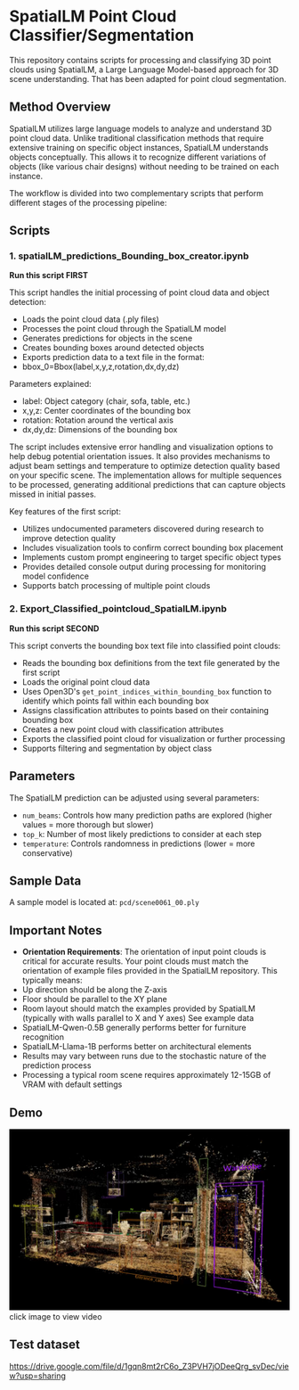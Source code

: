 # SpatialLM Point Cloud Classifier/Segmentation 

This repository contains scripts for processing and classifying 3D point clouds using SpatialLM, a Large Language Model-based approach for 3D scene understanding. That has been adapted for point cloud segmentation. 

## Method Overview

SpatialLM utilizes large language models to analyze and understand 3D point cloud data. Unlike traditional classification methods that require extensive training on specific object instances, SpatialLM understands objects conceptually. This allows it to recognize different variations of objects (like various chair designs) without needing to be trained on each instance.

The workflow is divided into two complementary scripts that perform different stages of the processing pipeline:


## Scripts

### 1. spatialLM_predictions_Bounding_box_creator.ipynb
**Run this script FIRST**

This script handles the initial processing of point cloud data and object detection:
- Loads the point cloud data (.ply files)
- Processes the point cloud through the SpatialLM model
- Generates predictions for objects in the scene
- Creates bounding boxes around detected objects
- Exports prediction data to a text file in the format:
 - bbox_0=Bbox(label,x,y,z,rotation,dx,dy,dz)
 
Parameters explained:
- label: Object category (chair, sofa, table, etc.)
- x,y,z: Center coordinates of the bounding box
- rotation: Rotation around the vertical axis
- dx,dy,dz: Dimensions of the bounding box

The script includes extensive error handling and visualization options to help debug potential orientation issues. It also provides mechanisms to adjust beam settings and temperature to optimize detection quality based on your specific scene. The implementation allows for multiple sequences to be processed, generating additional predictions that can capture objects missed in initial passes.

Key features of the first script:
- Utilizes undocumented parameters discovered during research to improve detection quality
- Includes visualization tools to confirm correct bounding box placement
- Implements custom prompt engineering to target specific object types
- Provides detailed console output during processing for monitoring model confidence
- Supports batch processing of multiple point clouds

### 2. Export_Classified_pointcloud_SpatialLM.ipynb
**Run this script SECOND**

This script converts the bounding box text file into classified point clouds:
- Reads the bounding box definitions from the text file generated by the first script
- Loads the original point cloud data
- Uses Open3D's `get_point_indices_within_bounding_box` function to identify which points fall within each bounding box
- Assigns classification attributes to points based on their containing bounding box
- Creates a new point cloud with classification attributes
- Exports the classified point cloud for visualization or further processing
- Supports filtering and segmentation by object class

## Parameters

The SpatialLM prediction can be adjusted using several parameters:
- `num_beams`: Controls how many prediction paths are explored (higher values = more thorough but slower)
- `top_k`: Number of most likely predictions to consider at each step
- `temperature`: Controls randomness in predictions (lower = more conservative)

## Sample Data

A sample model is located at: `pcd/scene0061_00.ply`

## Important Notes

- **Orientation Requirements**: The orientation of input point clouds is critical for accurate results. Your point clouds must match the orientation of example files provided in the SpatialLM repository. This typically means:
 - Up direction should be along the Z-axis
 - Floor should be parallel to the XY plane
 - Room layout should match the examples provided by SpatialLM (typically with walls parallel to X and Y axes) See example data
- SpatialLM-Qwen-0.5B generally performs better for furniture recognition
- SpatialLM-Llama-1B performs better on architectural elements
- Results may vary between runs due to the stochastic nature of the prediction process
- Processing a typical room scene requires approximately 12-15GB of VRAM with default settings

## Demo
[![Video Title](Media/spatial_LM_screenshot.PNG)](https://storage.googleapis.com/anmstorage/Master_class/SpatialLM_turntable_render.mp4)
click image to view video
## Test dataset
https://drive.google.com/file/d/1gqn8mt2rC6o_Z3PVH7jODeeQrg_svDec/view?usp=sharing
